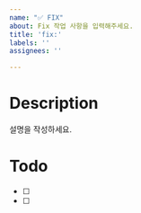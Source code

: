 ```yaml
---
name: "✅ FIX"
about: Fix 작업 사항을 입력해주세요.
title: 'fix:'
labels: ''
assignees: ''

---
```


# Description
설명을 작성하세요.

# Todo
- [ ] 
- [ ]
